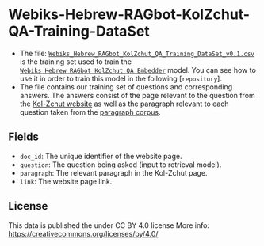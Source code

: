 # Webiks-Hebrew-RAGbot-KolZchut-QA-Training-DataSet

* The file: [`Webiks_Hebrew_RAGbot_KolZchut_QA_Training_DataSet_v0.1.csv`](https://drive.google.com/file/d/18WE5JARjzBkBD9kCd7cTxm1-7XX4-ylG/view?usp=drive_link) is the training set used to train the [`Webiks_Hebrew_RAGbot_KolZchut_QA_Embedder`](https://drive.google.com/file/d/1eFAddJWBWDvoid-Gyn6ZT5jPwf-vNPI8/view?usp=drive_link) model. You can see how to use it in order to train this model in the following [`repository`]. 
* The file contains our training set of questions and corresponding answers. The answers consist of the page relevant to the question from the [Kol-Zchut website](https://www.kolzchut.org.il/) as well as the paragraph relevant to each question taken from the [paragraph corpus](https://github.com/NNLP-IL/Webiks-Hebrew-RAGbot-KolZchut-Paragraph-Corpus).

## Fields
* `doc_id`: The unique identifier of the website page.
* `question`: The question being asked (input to retrieval model).
* `paragraph`: The relevant paragraph in the Kol-Zchut page.
* `link`: The website page link.
  
## License
This data is published the under CC BY 4.0 license
More info: https://creativecommons.org/licenses/by/4.0/
